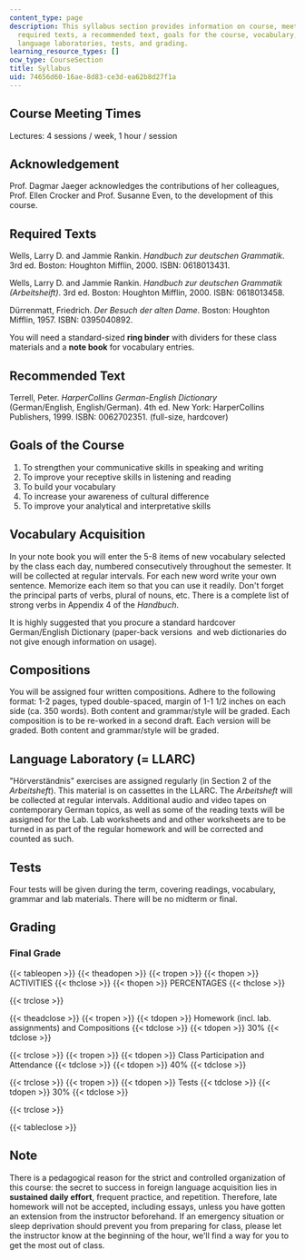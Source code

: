 ```yaml
---
content_type: page
description: This syllabus section provides information on course, meeting times,
  required texts, a recommended text, goals for the course, vocabulary, compositions,
  language laboratories, tests, and grading.
learning_resource_types: []
ocw_type: CourseSection
title: Syllabus
uid: 74656d60-16ae-8d83-ce3d-ea62b8d27f1a
---
```


Course Meeting Times
--------------------

Lectures: 4 sessions / week, 1 hour / session

Acknowledgement
---------------

Prof. Dagmar Jaeger acknowledges the contributions of her colleagues, Prof. Ellen Crocker and Prof. Susanne Even, to the development of this course.

Required Texts
--------------

Wells, Larry D. and Jammie Rankin. _Handbuch zur deutschen Grammatik_. 3rd ed. Boston: Houghton Mifflin, 2000. ISBN: 0618013431.

Wells, Larry D. and Jammie Rankin. _Handbuch zur deutschen Grammatik (Arbeitsheift)_. 3rd ed. Boston: Houghton Mifflin, 2000. ISBN: 0618013458.

Dürrenmatt, Friedrich. _Der Besuch der alten Dame_. Boston: Houghton Mifflin, 1957. ISBN: 0395040892.

You will need a standard-sized **ring binder** with dividers for these class materials and a **note book** for vocabulary entries.

Recommended Text
----------------

Terrell, Peter. _HarperCollins German-English Dictionary_ (German/English, English/German). 4th ed. New York: HarperCollins Publishers, 1999. ISBN: 0062702351. (full-size, hardcover)

Goals of the Course
-------------------

1.  To strengthen your communicative skills in speaking and writing
2.  To improve your receptive skills in listening and reading
3.  To build your vocabulary
4.  To increase your awareness of cultural difference
5.  To improve your analytical and interpretative skills

Vocabulary Acquisition
----------------------

In your note book you will enter the 5-8 items of new vocabulary selected by the class each day, numbered consecutively throughout the semester. It will be collected at regular intervals. For each new word write your own sentence. Memorize each item so that you can use it readily. Don't forget the principal parts of verbs, plural of nouns, etc. There is a complete list of strong verbs in Appendix 4 of the _Handbuch_.

It is highly suggested that you procure a standard hardcover German/English Dictionary (paper-back versions  and web dictionaries do not give enough information on usage).

Compositions
------------

You will be assigned four written compositions. Adhere to the following format: 1-2 pages, typed double-spaced, margin of 1-1 1/2 inches on each side (ca. 350 words). Both content and grammar/style will be graded. Each composition is to be re-worked in a second draft. Each version will be graded. Both content and grammar/style will be graded.

Language Laboratory (= LLARC)
-----------------------------

"Hörverständnis" exercises are assigned regularly (in Section 2 of the _Arbeitsheft_). This material is on cassettes in the LLARC. The _Arbeitsheft_ will be collected at regular intervals. Additional audio and video tapes on contemporary German topics, as well as some of the reading texts will be assigned for the Lab. Lab worksheets and and other worksheets are to be turned in as part of the regular homework and will be corrected and counted as such.

Tests
-----

Four tests will be given during the term, covering readings, vocabulary, grammar and lab materials. There will be no midterm or final.

Grading
-------

### Final Grade

{{< tableopen >}}
{{< theadopen >}}
{{< tropen >}}
{{< thopen >}}
ACTIVITIES
{{< thclose >}}
{{< thopen >}}
PERCENTAGES
{{< thclose >}}

{{< trclose >}}

{{< theadclose >}}
{{< tropen >}}
{{< tdopen >}}
Homework (incl. lab. assignments) and Compositions
{{< tdclose >}}
{{< tdopen >}}
30%
{{< tdclose >}}

{{< trclose >}}
{{< tropen >}}
{{< tdopen >}}
Class Participation and Attendance
{{< tdclose >}}
{{< tdopen >}}
40%
{{< tdclose >}}

{{< trclose >}}
{{< tropen >}}
{{< tdopen >}}
Tests
{{< tdclose >}}
{{< tdopen >}}
30%
{{< tdclose >}}

{{< trclose >}}

{{< tableclose >}}

Note
----

There is a pedagogical reason for the strict and controlled organization of this course: the secret to success in foreign language acquisition lies in **sustained daily effort**, frequent practice, and repetition. Therefore, late homework will not be accepted, including essays, unless you have gotten an extension from the instructor beforehand. If an emergency situation or sleep deprivation should prevent you from preparing for class, please let the instructor know at the beginning of the hour, we'll find a way for you to get the most out of class.